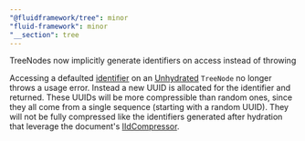 ```yaml
---
"@fluidframework/tree": minor
"fluid-framework": minor
"__section": tree
---
```

TreeNodes now implicitly generate identifiers on access instead of throwing

Accessing a defaulted [identifier](https://fluidframework.com/docs/api/fluid-framework/schemafactory-class#identifier-property) on an [Unhydrated](https://fluidframework.com/docs/api/fluid-framework/unhydrated-typealias) `TreeNode` no longer throws a usage error.
Instead a new UUID is allocated for the identifier and returned.
These UUIDs will be more compressible than random ones, since they all come from a single sequence (starting with a random UUID).
They will not be fully compressed like the identifiers generated after hydration that leverage the document's [IIdCompressor](https://fluidframework.com/docs/api/id-compressor/iidcompressor-interface).
